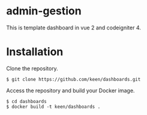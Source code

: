 # admin-gestion
This is template dashboard in vue 2 and codeigniter 4.

# Installation
Clone the repository.
```
$ git clone https://github.com/keen/dashboards.git
```
Access the repository and build your Docker image.
```
$ cd dashboards
$ docker build -t keen/dashboards .
